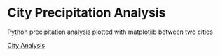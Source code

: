 # City Precipitation Analysis
 Python precipitation analysis plotted with matplotlib between two cities
 
[City Analysis](https://i.imgur.com/9BXOwFn.png)
